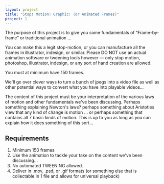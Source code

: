 ```yaml
---
layout: project
title: "Stop! Motion! Graphic! (or Animated Frames)"
project: 1
---
```


The purpose of this project is to give you some fundamentals of “Frame-by-frame” or traditional animation …

You can make this a legit stop-motion, or you can manufacture all the frames in illustrator, indesign, or similar. Please DO NOT use an actual animation software or tweening tools however — only stop motion, photoshop, illustrator, indesign, or any sort of hand creation are allowed.

You must at minimum have 150 frames.

We'll go over clever ways to turn a bunch of jpegs into a video file as well as other potential ways to convert what you have into playable videos…

The content of this project must be your interpretation of the various laws of motion and other fundamentals we've been discussing. Perhaps something explaining Newton's laws? perhaps something about Aristotles view that any kind of change is motion … or perhaps something that contains all 7 basic kinds of motion. This is up to you as long as you can explain how it does something of this sort…

## Requirements
1. Minimum 150 frames
2. Use the animation to tackle your take on the content we've been discussing…
3. No automated TWEENING allowed.
4. Deliver in .mov, .psd, or .gif formats (or something else that is collectable in 1 file and allows for universal playback)

